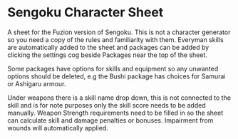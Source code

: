 # Sengoku Character Sheet

A sheet for the Fuzion version of Sengoku.  This is not a character generator so you need a copy of the rules and familiarity with them. Everyman skills are automatically added to the sheet and packages can be added by clicking the settings cog beside Packages near the top of the sheet.

Some packages have options for skills and equipment so any unwanted options should be deleted, e.g the Bushi package has choices for Samurai or Ashigaru armour.

Under weapons there is a skill name drop down, this is not connected to the skill and is for note purposes only the skill score needs to be added manually.   Weapon Strength requirements need to be filled in so the sheet can calculate skill and damage penalties or bonuses. Impairment from wounds will automatically applied. 
 
 

